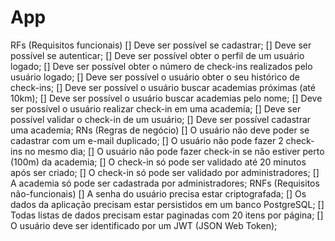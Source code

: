 # App

RFs (Requisitos funcionais)
[] Deve ser possível se cadastrar;
[] Deve ser possível se autenticar;
[] Deve ser possível obter o perfil de um usuário logado;
[] Deve ser possível obter o número de check-ins realizados pelo usuário logado;
[] Deve ser possível o usuário obter o seu histórico de check-ins;
[] Deve ser possível o usuário buscar academias próximas (até 10km);
[] Deve ser possível o usuário buscar academias pelo nome;
[] Deve ser possível o usuário realizar check-in em uma academia;
[] Deve ser possível validar o check-in de um usuário;
[] Deve ser possível cadastrar uma academia;
RNs (Regras de negócio)
[] O usuário não deve poder se cadastrar com um e-mail duplicado;
[] O usuário não pode fazer 2 check-ins no mesmo dia;
[] O usuário não pode fazer check-in se não estiver perto (100m) da academia;
[] O check-in só pode ser validado até 20 minutos após ser criado;
[] O check-in só pode ser validado por administradores;
[] A academia só pode ser cadastrada por administradores;
RNFs (Requisitos não-funcionais)
[] A senha do usuário precisa estar criptografada;
[] Os dados da aplicação precisam estar persistidos em um banco PostgreSQL;
[] Todas listas de dados precisam estar paginadas com 20 itens por página;
[] O usuário deve ser identificado por um JWT (JSON Web Token);
